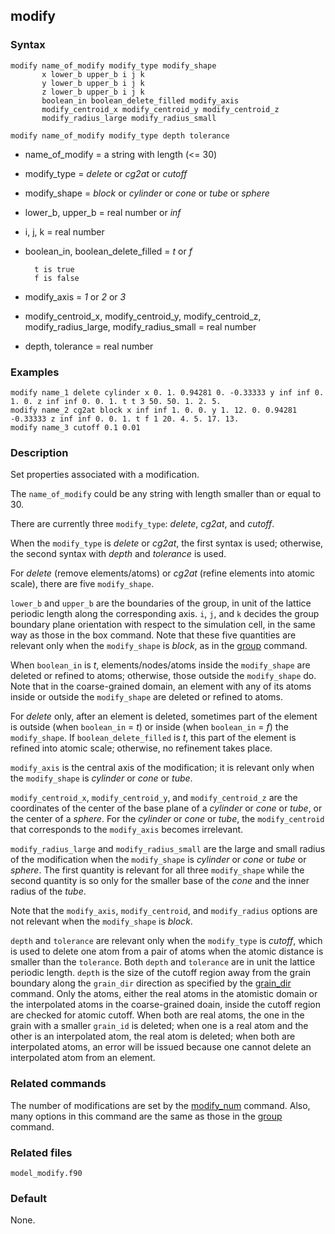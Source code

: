 ## modify

### Syntax

	modify name_of_modify modify_type modify_shape
	       x lower_b upper_b i j k
	       y lower_b upper_b i j k
	       z lower_b upper_b i j k
	       boolean_in boolean_delete_filled modify_axis
	       modify_centroid_x modify_centroid_y modify_centroid_z
	       modify_radius_large modify_radius_small

	modify name_of_modify modify_type depth tolerance
			
* name\_of\_modify = a string with length (<= 30)

* modify\_type = _delete_ or _cg2at_ or _cutoff_

* modify\_shape = _block_ or _cylinder_ or _cone_ or _tube_ or _sphere_

* lower\_b, upper\_b = real number or _inf_

* i, j, k = real number

* boolean\_in, boolean\_delete\_filled = _t_ or _f_

		t is true
		f is false

* modify\_axis = _1_ or _2_ or _3_

* modify\_centroid\_x, modify\_centroid\_y, modify\_centroid\_z, modify\_radius\_large, modify\_radius\_small = real number

* depth, tolerance = real number

### Examples

	modify name_1 delete cylinder x 0. 1. 0.94281 0. -0.33333 y inf inf 0. 1. 0. z inf inf 0. 0. 1. t t 3 50. 50. 1. 2. 5.
	modify name_2 cg2at block x inf inf 1. 0. 0. y 1. 12. 0. 0.94281 -0.33333 z inf inf 0. 0. 1. t f 1 20. 4. 5. 17. 13.
	modify name_3 cutoff 0.1 0.01

### Description

Set properties associated with a modification.

The `name_of_modify` could be any string with length smaller than or equal to 30.

There are currently three `modify_type`: _delete_, _cg2at_, and _cutoff_.

When the `modify_type` is _delete_ or _cg2at_, the first syntax is used; otherwise, the second syntax with _depth_ and _tolerance_ is used.

For _delete_ (remove elements/atoms) or _cg2at_ (refine elements into atomic scale), there are five `modify_shape`.

`lower_b` and `upper_b` are the boundaries of the group, in unit of the lattice periodic length along the corresponding axis. `i`, `j`, and `k` decides the group boundary plane orientation with respect to the simulation cell, in the same way as those in the box command. Note that these five quantities are relevant only when the `modify_shape` is _block_, as in the [group](group.md) command. 

When `boolean_in` is _t_, elements/nodes/atoms inside the `modify_shape` are deleted or refined to atoms; otherwise, those outside the `modify_shape` do. Note that in the coarse-grained domain, an element with any of its atoms inside or outside the `modify_shape` are deleted or refined to atoms.

For _delete_ only, after an element is deleted, sometimes part of the element is outside (when `boolean_in` = _t_) or inside (when `boolean_in` = _f_) the `modify_shape`. If `boolean_delete_filled` is _t_, this part of the element is refined into atomic scale; otherwise, no refinement takes place.

`modify_axis` is the central axis of the modification; it is relevant only when the `modify_shape` is _cylinder_ or _cone_ or _tube_.

`modify_centroid_x`, `modify_centroid_y`, and `modify_centroid_z` are the coordinates of the center of the base plane of a _cylinder_ or _cone_ or _tube_, or the center of a _sphere_. For the _cylinder_ or _cone_ or _tube_, the `modify_centroid` that corresponds to the `modify_axis` becomes irrelevant.

`modify_radius_large` and `modify_radius_small` are the large and small radius of the modification when the `modify_shape` is _cylinder_ or _cone_ or _tube_ or _sphere_. The first quantity is relevant for all three `modify_shape` while the second quantity is so only for the smaller base of the _cone_ and the inner radius of the _tube_.

Note that the `modify_axis`, `modify_centroid`, and `modify_radius` options are not relevant when the `modify_shape` is _block_.

`depth` and `tolerance` are relevant only when the `modify_type` is _cutoff_, which is used to delete one atom from a pair of atoms when the atomic distance is smaller than the `tolerance`. Both `depth` and `tolerance` are in unit the lattice periodic length. `depth` is the size of the cutoff region away from the grain boundary along the `grain_dir` direction as specified by the [grain_dir](grain_dir.md) command. Only the atoms, either the real atoms in the atomistic domain or the interpolated atoms in the coarse-grained doain, inside the cutoff region are checked for atomic cutoff. When both are real atoms, the one in the grain with a smaller `grain_id` is deleted; when one is a real atom and the other is an interpolated atom, the real atom is deleted; when both are interpolated atoms, an error will be issued because one cannot delete an interpolated atom from an element.

### Related commands

The number of modifications are set by the [modify_num](modify_num.md) command. Also, many options in this command are the same as those in the [group](group.md) command.

### Related files

`model_modify.f90`

### Default

None.